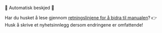 🤖 Automatisk beskjed 🤖

Har du husket å lese gjennom [retningslinjene for å bidra til manualen](dapla-manual/statistikkere/appendix/contribution.qmd)?
👉 Husk å skrive et nyhetsinnlegg dersom endringene er omfattende!
